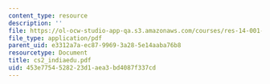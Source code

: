 ```yaml
---
content_type: resource
description: ''
file: https://ol-ocw-studio-app-qa.s3.amazonaws.com/courses/res-14-001-abdul-latif-jameel-poverty-action-lab-executive-training-evaluating-social-programs-2009-spring-2009/453e7754528223d1aea3bd4087f337cd_cs2_indiaedu.pdf
file_type: application/pdf
parent_uid: e3312a7a-ec87-9969-3a28-5e14aaba76b8
resourcetype: Document
title: cs2_indiaedu.pdf
uid: 453e7754-5282-23d1-aea3-bd4087f337cd
---
```

